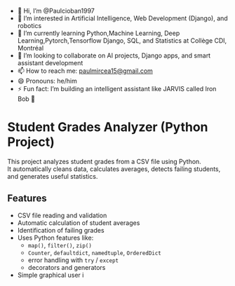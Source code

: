 - 👋 Hi, I’m @Paulcioban1997  
- 👀 I’m interested in Artificial Intelligence, Web Development (Django), and robotics  
- 🌱 I’m currently learning Python,Machine Learning, Deep Learning,Pytorch,Tensorflow Django, SQL, and Statistics at Collège CDI, Montréal  
- 💞️ I’m looking to collaborate on AI projects, Django apps, and smart assistant development  
- 📫 How to reach me: paulmircea15@gmail.com  
- 😄 Pronouns: he/him  
- ⚡ Fun fact: I’m building an intelligent assistant like JARVIS called Iron Bob 🤖

<!---
Paulcioban1997/Paulcioban1997 is a ✨ special ✨ repository because its `README.md` (this file) appears on your GitHub profile.
You can click the Preview link to take a look at your changes.
--->
# Student Grades Analyzer (Python Project)

This project analyzes student grades from a CSV file using Python.  
It automatically cleans data, calculates averages, detects failing students,  
and generates useful statistics.

## Features

- CSV file reading and validation
- Automatic calculation of student averages
- Identification of failing grades
- Uses Python features like:
  - `map()`, `filter()`, `zip()`
  - `Counter`, `defaultdict`, `namedtuple`, `OrderedDict`
  - error handling with `try` / `except`
  - decorators and generators
- Simple graphical user i
